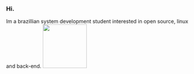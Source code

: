 ### Hi.
Im a brazillian system development student interested in open source, linux and back-end.
<img height="120em" src="https://github-readme-stats.vercel.app/api/top-langs/?username=rommuloifrn&layout=compact&langs_count=7&count_private=true&theme=dark"/>

<!--
**rommuloifrn/rommuloifrn** is a ✨ _special_ ✨ repository because its `README.md` (this file) appears on your GitHub profile.

Here are some ideas to get you started:

- 🔭 I’m currently working on ...
- 🌱 I’m currently learning ...
- 👯 I’m looking to collaborate on ...
- 🤔 I’m looking for help with ...
- 💬 Ask me about ...
- 📫 How to reach me: ...
- 😄 Pronouns: ...
- ⚡ Fun fact: ...
-->
